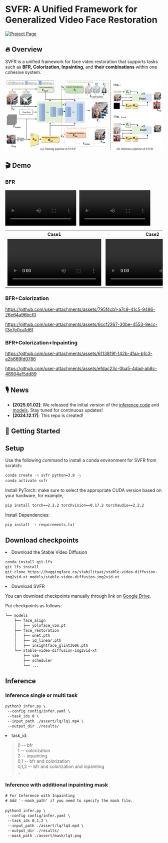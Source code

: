 <!-- # SVFR: A Unified Framework for Generalized Video Face Restoration -->

<div>
<h1>SVFR: A Unified Framework for Generalized Video Face Restoration</h1>
</div>

[![Project Page](https://img.shields.io/badge/Project-Website-green)](https://wangzhiyaoo.github.io/SVFR/)

## 🔥 Overview

SVFR is a unified framework for face video restoration that supports tasks such as **BFR, Colorization, Inpainting**, and **their combinations** within one cohesive system.

<img src="assert/method.png">

## 🎬 Demo

### BFR
<!-- 
<div style="display: flex; gap: 10px;">
  <video controls width="360">
    <source src="https://wangzhiyaoo.github.io/SVFR/static/videos/wild-test/case1_bfr.mp4" type="video/mp4">
    
  </video>
  
  <video controls width="360">
    <source src="https://wangzhiyaoo.github.io/SVFR/static/videos/wild-test/case4_bfr.mp4" type="video/mp4">
    
  </video>
</div> -->


<div style="display: flex; gap: 10px;">
  <video src="https://github.com/user-attachments/assets/49f985f3-a2db-4b9f-aed0-e9943bae9c17" controls width=45%></video>
  <video src="https://github.com/user-attachments/assets/8fcd1dd9-79d3-4e57-b98e-a80ae2badfb5" controls width="45%"></video>
</div>

| Case1                                                                                                                        | Case2                                                                                                                        |
|--------------------------------------------------------------------------------------------------------------------------------|--------------------------------------------------------------------------------------------------------------------------------|
|<video src="https://github.com/user-attachments/assets/49f985f3-a2db-4b9f-aed0-e9943bae9c17" /> | <video src="https://github.com/user-attachments/assets/8fcd1dd9-79d3-4e57-b98e-a80ae2badfb5" /> |


<!-- <video src="https://wangzhiyaoo.github.io/SVFR/bfr"> -->



<!-- https://github.com/user-attachments/assets/49f985f3-a2db-4b9f-aed0-e9943bae9c17
  
https://github.com/user-attachments/assets/8fcd1dd9-79d3-4e57-b98e-a80ae2badfb5 -->





### BFR+Colorization
<!-- <div style="display: flex; gap: 10px;">
  <video controls width="360">
    <source src="https://wangzhiyaoo.github.io/SVFR/static/videos/wild-test/case10_bfr_colorization.mp4" type="video/mp4">
    
  </video>
  
  <video controls width="360">
    <source src="https://wangzhiyaoo.github.io/SVFR/static/videos/wild-test/case12_bfr_colorization.mp4" type="video/mp4">
    
  </video>
</div> -->


https://github.com/user-attachments/assets/795f4cb1-a7c9-41c5-9486-26e64a96bcf0

https://github.com/user-attachments/assets/6ccf2267-30be-4553-9ecc-f3e7e0ca1d6f



### BFR+Colorization+Inpainting
<!-- <div style="display: flex; gap: 10px;">
  <video controls width="360">
    <source src="https://wangzhiyaoo.github.io/SVFR/static/videos/wild-test/case14_bfr+colorization+inpainting.mp4" type="video/mp4">
    
  </video>
  
  <video controls width="360">
    <source src="https://wangzhiyaoo.github.io/SVFR/static/videos/wild-test/case15_bfr+colorization+inpainting.mp4" type="video/mp4">
    
  </video>
</div> -->



https://github.com/user-attachments/assets/6113819f-142b-4faa-b1c3-a2b669fd0786

https://github.com/user-attachments/assets/efdac23c-0ba5-4dad-ab8c-48904af5dd89



## 🎙️ News

- **[2025.01.02]**: We released the initial version of the [inference code](#inference) and [models](#download-checkpoints). Stay tuned for continuous updates!
- **[2024.12.17]**: This repo is created!

## 🚀 Getting Started

## Setup

Use the following command to install a conda environment for SVFR from scratch:

```bash
conda create -n svfr python=3.9 -y
conda activate svfr
```

Install PyTorch:  make sure to select the appropriate CUDA version based on your hardware, for example,

```bash
pip install torch==2.2.2 torchvision==0.17.2 torchaudio==2.2.2
```

Install Dependencies:

```bash
pip install -r requirements.txt
```

## Download checkpoints

<li>Download the Stable Video Diffusion</li>

```
conda install git-lfs
git lfs install
git clone https://huggingface.co/stabilityai/stable-video-diffusion-img2vid-xt models/stable-video-diffusion-img2vid-xt
```

<li>Download SVFR</li>

You can download checkpoints manually through link on [Google Drive](https://drive.google.com/drive/folders/1nzy9Vk-yA_DwXm1Pm4dyE2o0r7V6_5mn?usp=share_link).

Put checkpoints as follows:

```
└── models
    ├── face_align
    │   ├── yoloface_v5m.pt
    ├── face_restoration
    │   ├── unet.pth
    │   ├── id_linear.pth
    │   ├── insightface_glint360k.pth
    └── stable-video-diffusion-img2vid-xt
        ├── vae
        ├── scheduler
        └── ...
```

## Inference

### Inference single or multi task

```
python3 infer.py \
 --config config/infer.yaml \
 --task_ids 0 \
 --input_path ./assert/lq/lq1.mp4 \
 --output_dir ./results/ 
```

<li>task_id:</li>

> 0 -- bfr  
> 1 -- colorization  
> 2 -- inpainting  
> 0,1 -- bfr and colorization  
> 0,1,2 -- bfr and colorization and inpainting  
> ...

### Inference with additional inpainting mask

```
# For Inference with Inpainting
# Add '--mask_path' if you need to specify the mask file.

python3 infer.py \
 --config config/infer.yaml \
 --task_ids 0,1,2 \
 --input_path ./assert/lq/lq3.mp4 \
 --output_dir ./results/ 
 --mask_path ./assert/mask/lq3.png
```

